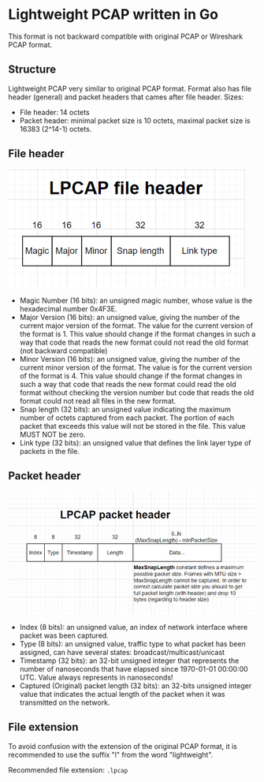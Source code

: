 # Lightweight PCAP written in Go

This format is not backward compatible with original PCAP or Wireshark PCAP format. 

## Structure
Lightweight PCAP very similar to original PCAP format. Format also has file header (general) and packet headers that cames after file header. 
Sizes:
 - File header: 14 octets 
 - Packet header: minimal packet size is 10 octets, maximal packet size is 16383 (2^14-1) octets.

## File header
![LPCAP file header](images/file_header.png)
- Magic Number (16 bits):
an unsigned magic number, whose value is the hexadecimal number 0x4F3E.
- Major Version (16 bits):
an unsigned value, giving the number of the current major version of the format. The value for the current version of the format is 1. This value should change if the format changes in such a way that code that reads the new format could not read the old format (not backward compatible)
- Minor Version (16 bits):
an unsigned value, giving the number of the current minor version of the format. The value is for the current version of the format is 4. This value should change if the format changes in such a way that code that reads the new format could read the old format without checking the version number but code that reads the old format could not read all files in the new format.
- Snap length (32 bits): 
an unsigned value indicating the maximum number of octets captured from each packet. The portion of each packet that exceeds this value will not be stored in the file. This value MUST NOT be zero.
- Link type (32 bits):
an unsigned value that defines the link layer type of packets in the file.

## Packet header
![LPCAP packet header](images/packet_header.png) 
- Index (8 bits): 
an unsigned value, an index of network interface where packet was been captured. 
- Type (8 bits): 
an unsigned value, traffic type to what packet has been assigned, can have several states: broadcast/multicast/unicast
- Timestamp (32 bits): 
an 32-bit unsigned integer that represents the number of nanoseconds that have elapsed since 1970-01-01 00:00:00 UTC. Value always represents in nanoseconds!
- Captured (Original) packet length (32 bits): 
an 32-bits unsigned integer value that indicates the actual length of the packet when it was transmitted on the network. 

## File extension
To avoid confusion with the extension of the original PCAP format, it is recommended to use the suffix "l" from the word "lightweight". 

Recommended file extension: `.lpcap`